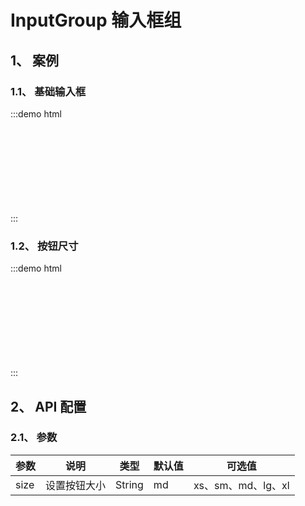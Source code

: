 # InputGroup 输入框组

## 1、 案例

### 1.1、 基础输入框

:::demo html

<div>
    <mb-input-group>
        <mb-input placeholder="请输入内容"/>
    </mb-input-group>
    <br/>
    <br/>
    <mb-input-group>
        <mb-input placeholder="请输入内容"/>
        <mb-input placeholder="请输入内容"/>
    </mb-input-group>
    <br/>
    <br/>
    <mb-input-group>
        <mb-input placeholder="请输入内容"/>
        <mb-input placeholder="请输入内容"/>
        <mb-input placeholder="请输入内容"/>
    </mb-input-group>
    <br/>
    <br/>
    <mb-input-group>
        <mb-input placeholder="请输入内容"/>
        <mb-input placeholder="请输入内容"/>
        <mb-input placeholder="请输入内容"/>
        <mb-input placeholder="请输入内容"/>
    </mb-input-group>
    <br/>
    <br/>
    <mb-input-group>
        <mb-input placeholder="请输入内容"/>
        <mb-input readonly placeholder="~" style="width: 30px; border-left: 0; border-right: 0; pointer-events: none; backgroundColor: #fff"/>
        <mb-input placeholder="请输入内容"/>
    </mb-input-group>
</div>
:::

### 1.2、 按钮尺寸

:::demo html

<div>
    <mb-input-group size="xs">
        <mb-input placeholder="请输入内容"/>
        <mb-input placeholder="请输入内容"/>
        <mb-input placeholder="请输入内容"/>
    </mb-input-group>
    <br/>
    <br/>
    <mb-input-group size="sm">
        <mb-input placeholder="请输入内容"/>
        <mb-input placeholder="请输入内容"/>
        <mb-input placeholder="请输入内容"/>
    </mb-input-group>
    <br/>
    <br/>
    <mb-input-group size="md">
        <mb-input placeholder="请输入内容"/>
        <mb-input placeholder="请输入内容"/>
        <mb-input placeholder="请输入内容"/>
    </mb-input-group>
    <br/>
    <br/>
    <mb-input-group size="lg">
        <mb-input placeholder="请输入内容"/>
        <mb-input placeholder="请输入内容"/>
        <mb-input placeholder="请输入内容"/>
    </mb-input-group>
    <br/>
    <br/>
    <mb-input-group size="xl">
        <mb-input placeholder="请输入内容"/>
        <mb-input placeholder="请输入内容"/>
        <mb-input placeholder="请输入内容"/>
    </mb-input-group>
</div>
:::

## 2、 API 配置

### 2.1、 参数

| 参数 | 说明         | 类型   | 默认值 | 可选值             |
| ---- | ------------ | ------ | ------ | ------------------ |
| size | 设置按钮大小 | String | md     | xs、sm、md、lg、xl |
